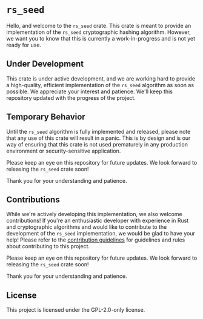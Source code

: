 # `rs_seed`
Hello, and welcome to the `rs_seed` crate. This crate is meant to provide an implementation of the `rs_seed` cryptographic hashing algorithm. However, we want you to know that this is currently a work-in-progress and is not yet ready for use.

## Under Development
This crate is under active development, and we are working hard to provide a high-quality, efficient implementation of the `rs_seed` algorithm as soon as possible. We appreciate your interest and patience. We'll keep this repository updated with the progress of the project.

## Temporary Behavior
Until the `rs_seed` algorithm is fully implemented and released, please note that any use of this crate will result in a panic. This is by design and is our way of ensuring that this crate is not used prematurely in any production environment or security-sensitive application.

Please keep an eye on this repository for future updates. We look forward to releasing the `rs_seed` crate soon!

Thank you for your understanding and patience.

## Contributions
While we're actively developing this implementation, we also welcome contributions! If you're an enthusiastic developer with experience in Rust and cryptographic algorithms and would like to contribute to the development of the `rs_seed` implementation, we would be glad to have your help! Please refer to the [contribution guidelines](https://github.com/Azgrom/RustyShield/CONTRIBUTING.md) for guidelines and rules about contributing to this project.

Please keep an eye on this repository for future updates. We look forward to releasing the `rs_seed` crate soon!

Thank you for your understanding and patience.

## License
This project is licensed under the GPL-2.0-only license.
